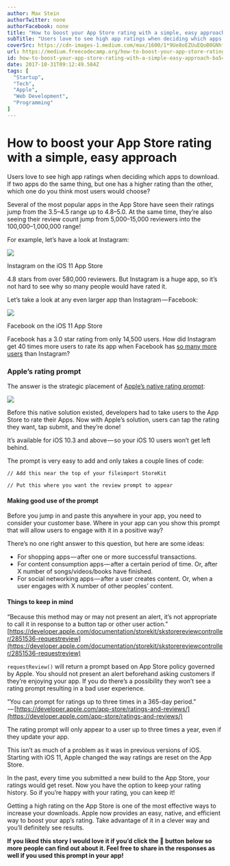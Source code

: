 ```yaml
---
author: Max Stein
authorTwitter: none
authorFacebook: none
title: "How to boost your App Store rating with a simple, easy approach"
subTitle: "Users love to see high app ratings when deciding which apps to download. If two apps do the same thing, but one has a higher rating than ..."
coverSrc: https://cdn-images-1.medium.com/max/1600/1*9Ue8oEZUuEQoB0GNhf_n-Q@2x.jpeg
url: https://medium.freecodecamp.org/how-to-boost-your-app-store-rating-with-a-simple-easy-approach-ba54651182c8
id: how-to-boost-your-app-store-rating-with-a-simple-easy-approach-ba54651182c8
date: 2017-10-31T09:12:49.584Z
tags: [
  "Startup",
  "Tech",
  "Apple",
  "Web Development",
  "Programming"
]
---
```

# How to boost your App Store rating with a simple, easy approach

Users love to see high app ratings when deciding which apps to download. If two apps do the same thing, but one has a higher rating than the other, which one do you think most users would choose?

Several of the most popular apps in the App Store have seen their ratings jump from the 3.5–4.5 range up to 4.8–5.0\. At the same time, they’re also seeing their review count jump from 5,000–15,000 reviewers into the 100,000–1,000,000 range!

For example, let’s have a look at Instagram:



![](https://cdn-images-1.medium.com/max/1600/1*i02PCqhXkBqXtW6SD6AsAQ@2x.png)

Instagram on the iOS 11 App Store



4.8 stars from over 580,000 reviewers. But Instagram is a huge app, so it’s not hard to see why so many people would have rated it.

Let’s take a look at any even larger app than Instagram — Facebook:



![](https://cdn-images-1.medium.com/max/1600/1*j4L1pZkMvbhFwutCI8f3Iw@2x.png)

Facebook on the iOS 11 App Store



Facebook has a 3.0 star rating from only 14,500 users. How did Instagram get 40 times more users to rate its app when Facebook has [so many more users](https://techcrunch.com/2017/06/27/facebook-2-billion-users/) than Instagram?

### Apple’s rating prompt

The answer is the strategic placement of [Apple’s native rating prompt](https://developer.apple.com/documentation/storekit/skstorereviewcontroller):



![](https://cdn-images-1.medium.com/max/1600/1*lNJn2lo_TOL9VwdGhDX2nQ@2x.jpeg)



Before this native solution existed, developers had to take users to the App Store to rate their Apps. Now with Apple’s solution, users can tap the rating they want, tap submit, and they’re done!

It’s available for iOS 10.3 and above — so your iOS 10 users won’t get left behind.

The prompt is very easy to add and only takes a couple lines of code:

    // Add this near the top of your fileimport StoreKit

    // Put this where you want the review prompt to appear

#### Making good use of the prompt

Before you jump in and paste this anywhere in your app, you need to consider your customer base. Where in your app can you show this prompt that will allow users to engage with it in a positive way?

There’s no one right answer to this question, but here are some ideas:

*   For shopping apps — after one or more successful transactions.
*   For content consumption apps — after a certain period of time. Or, after X number of songs/videos/books have finished.
*   For social networking apps — after a user creates content. Or, when a user engages with X number of other peoples’ content.

#### Things to keep in mind

“Because this method may or may not present an alert, it’s not appropriate to call it in response to a button tap or other user action.”  
[https://developer.apple.com/documentation/storekit/skstorereviewcontroller/2851536-requestreview](https://developer.apple.com/documentation/storekit/skstorereviewcontroller/2851536-requestreview)

`requestReview()` will return a prompt based on App Store policy governed by Apple. You should not present an alert beforehand asking customers if they’re enjoying your app. If you do there’s a possibility they won’t see a rating prompt resulting in a bad user experience.

“You can prompt for ratings up to three times in a 365-day period.”  
 — [https://developer.apple.com/app-store/ratings-and-reviews/](https://developer.apple.com/app-store/ratings-and-reviews/)

The rating prompt will only appear to a user up to three times a year, even if they update your app.

This isn’t as much of a problem as it was in previous versions of iOS. Starting with iOS 11, Apple changed the way ratings are reset on the App Store.

In the past, every time you submitted a new build to the App Store, your ratings would get reset. Now you have the option to keep your rating history. So if you’re happy with your rating, you can keep it!

Getting a high rating on the App Store is one of the most effective ways to increase your downloads. Apple now provides an easy, native, and efficient way to boost your app’s rating. Take advantage of it in a clever way and you’ll definitely see results.

**If you liked this story I would love it if you’d click the 👏 button below so more people can find out about it. Feel free to share in the responses as well if you used this prompt in your app!**








